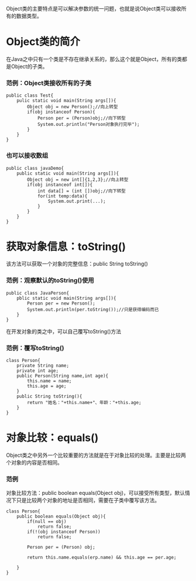 Object类的主要特点是可以解决参数的统一问题，也就是说Object类可以接收所有的数据类型。

# Object类的简介
在Java之中只有一个类是不存在继承关系的，那么这个就是Object，所有的类都是Object的子类。

### 范例：Object类接收所有的子类
```
public class Test{
	pulic static void main(String args[]){
    	Object obj = new Person();//向上转型
        if(obj instanceof Person){
        	Person per = (Person)obj;//向下转型
            System.out.println("Person对象执行完毕");
        }
    }
}
```
### 也可以接收数组
```
public class javaDemo{
	public static void main(String args[]){
    	Object obj = new int[]{1,2,3};//向上转型
        if(obj instanceof int[]){
        	int data[] = (int [])obj;//向下转型
            for(int temp:data){
            	System.out.print(...);
            }
        }
    }
}
```

# 获取对象信息：toString()
该方法可以获取一个对象的完整信息：public String toString()

### 范例：观察默认的toString()使用
```
public class JavaPerson{
	pblic static void main(String args[]){
    	Person per = new Person();
        System.out.println(per.toString());//只是获得编码而已
    }
}
```
在开发对象的类之中，可以自己覆写toString()方法

### 范例：覆写toString()
```
class Person{
	private String name;
    private int age;
    public Person(String name,int age){
    	this.name = name;
        this.age = age;
    }
    public String toString(){
    	return "姓名："+this.name+"、年龄："+this.age;
    }
}
```

# 对象比较：equals()
Object类之中另外一个比较重要的方法就是在于对象比较的处理。主要是比较两个对象的内容是否相同。
### 范例
对象比较方法：public boolean equals(Object obj)，可以接受所有类型，默认情况下只是比较两个对象的地址是否相同，需要在子类中覆写该方法。
```
class Person{
	public boolean equals(Object obj){
        if(null == obj)
        	return false;
        if(!(obj instanceof Person))
        	return false;
            
    	Person per = (Person) obj;
        
        return this.name.equals(erp.name) && this.age == per.age;
        
    }
}
```

